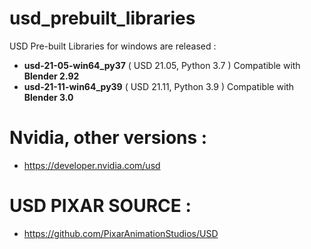 # usd_prebuilt_libraries

USD Pre-built Libraries for windows are released :
- **usd-21-05-win64_py37** ( USD 21.05, Python 3.7 ) Compatible with **Blender 2.92**
- **usd-21-11-win64_py39** ( USD 21.11, Python 3.9 ) Compatible with **Blender 3.0**

# Nvidia, other versions : 
- https://developer.nvidia.com/usd

# USD PIXAR SOURCE :
- https://github.com/PixarAnimationStudios/USD
